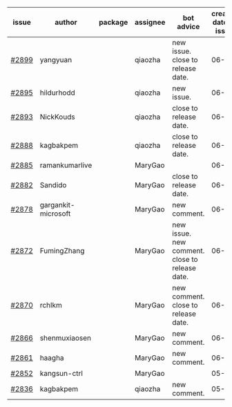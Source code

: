 | issue | author | package | assignee | bot advice | created date of issue | target release date | date from target |
| ------ | ------ | ------ | ------ | ------ | ------ | ------ | :-----: |
| [#2899](https://github.com/Azure/sdk-release-request/issues/2899) | yangyuan |  | qiaozha | new issue. close to release date.  | 06-07 | 06-09 | -1 |
| [#2895](https://github.com/Azure/sdk-release-request/issues/2895) | hildurhodd |  | qiaozha | new issue. | 06-07 | 06-21 |  |
| [#2893](https://github.com/Azure/sdk-release-request/issues/2893) | NickKouds |  | qiaozha | close to release date.  | 06-06 | 06-13 | 2 |
| [#2888](https://github.com/Azure/sdk-release-request/issues/2888) | kagbakpem |  | qiaozha | close to release date.  | 06-06 | 06-08 | -2 |
| [#2885](https://github.com/Azure/sdk-release-request/issues/2885) | ramankumarlive |  | MaryGao |  | 06-04 | 06-30 |  |
| [#2882](https://github.com/Azure/sdk-release-request/issues/2882) | Sandido |  | MaryGao | close to release date.  | 06-03 | 06-13 | 2 |
| [#2878](https://github.com/Azure/sdk-release-request/issues/2878) | gargankit-microsoft |  | MaryGao | new comment. | 06-03 | 06-30 |  |
| [#2872](https://github.com/Azure/sdk-release-request/issues/2872) | FumingZhang |  | MaryGao | new issue. new comment. close to release date.  | 06-02 | 06-08 | -2 |
| [#2870](https://github.com/Azure/sdk-release-request/issues/2870) | rchlkm |  | MaryGao | new comment. close to release date.  | 06-01 | 06-08 | -2 |
| [#2866](https://github.com/Azure/sdk-release-request/issues/2866) | shenmuxiaosen |  | MaryGao | new comment. | 06-01 | 06-03 |  |
| [#2861](https://github.com/Azure/sdk-release-request/issues/2861) | haagha |  | MaryGao | new comment. | 06-01 | 06-03 |  |
| [#2852](https://github.com/Azure/sdk-release-request/issues/2852) | kangsun-ctrl |  | MaryGao |  | 05-31 | 06-02 |  |
| [#2836](https://github.com/Azure/sdk-release-request/issues/2836) | kagbakpem |  | qiaozha | new comment. | 05-23 | 05-25 |  |
